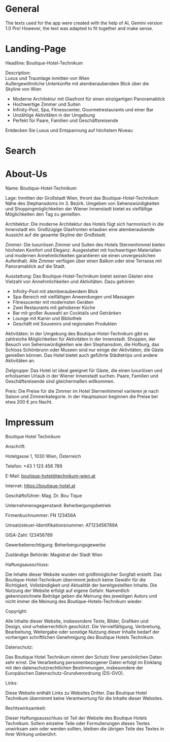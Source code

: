 # General
The texts used for the app were created with the help of AI, Gemini version 1.0 Pro! However, the text was adapted to fit together and make sense.

# Landing-Page
Headline: Boutique-Hotel-Technikum

Description:  
Luxus und Traumlage inmitten von Wien  
Außergewöhnliche Unterkünfte mit atemberaubendem Blick über die Skyline von Wien

- Moderne Architektur mit Glasfront für einen einzigartigen Panoramablick
- Hochwertige Zimmer und Suiten
- Infinity-Pool, Spa, Fitnesscenter, Gourmetrestaurants und einer Bar
- Unzählige Aktivitäten in der Umgebung
- Perfekt für Paare, Familien und Geschäftsreisende

Entdecken Sie Luxus und Entspannung auf höchstem Niveau

# Search

# About-Us
Name: Boutique-Hotel-Technikum

Lage: Inmitten der Großstadt Wien, thront das Boutique-Hotel-Technikum Nähe des Stephansdoms im 3. Bezirk. Umgeben von Sehenswürdigkeiten und Shoppingmöglichkeiten der Wiener Innenstadt bietet es vielfältige Möglichkeiten den Tag zu genießen.

Architektur: Die moderne Architektur des Hotels fügt sich harmonisch in die Innenstadt ein. Großzügige Glasfronten erlauben eine atemberaubende Aussicht auf die gesamte Skyline der Großstadt.

Zimmer: Die luxuriösen Zimmer und Suiten des Hotels Sternenhimmel bieten höchsten Komfort und Eleganz. Ausgestattet mit hochwertigen Materialien und modernen Annehmlichkeiten garantieren sie einen unvergesslichen Aufenthalt. Alle Zimmer verfügen über einen Balkon oder eine Terrasse mit Panoramablick auf die Stadt.

Ausstattung: Das Boutique-Hotel-Technikum bietet seinen Gästen eine Vielzahl von Annehmlichkeiten und Aktivitäten. Dazu gehören:
- Infinity-Pool mit atemberaubendem Blick
- Spa-Bereich mit vielfältigen Anwendungen und Massagen
- Fitnesscenter mit modernsten Geräten
- Zwei Restaurants mit gehobener Küche
- Bar mit großer Auswahl an Cocktails und Getränken
- Lounge mit Kamin und Bibliothek
- Geschäft mit Souvenirs und regionalen Produkten

Aktivitäten: In der Umgebung des Boutique-Hotel-Technikum gibt es zahlreiche Möglichkeiten für Aktivitäten in der Innenstadt. Shoppen, der Besuch von Sehenswürdigkeiten wie den Stephansdom, die Hofburg, das Schloss Schönbrunn oder Museen sind nur einige der Aktivitäten, die Gäste genießen können. Das Hotel bietet auch geführte Städtetrips und andere Aktivitäten an.

Zielgruppe: Das Hotel ist ideal geeignet für Gäste, die einen luxuriösen und erholsamen Urlaub in der Wiener Innenstadt suchen. Paare, Familien und Geschäftsreisende sind gleichermaßen willkommen.

Preis: Die Preise für die Zimmer im Hotel Sternenhimmel variieren je nach Saison und Zimmerkategorie. In der Hauptsaison beginnen die Preise bei etwa 200 € pro Nacht.


# Impressum
Boutique Hotel Technikum

Anschrift:

Hotelgasse 1, 1030 Wien, Österreich

Telefon: +43 1 123 456 789

E-Mail: boutique-hotel@technikum-wien.at

Internet: https://boutique-hotel.at

Geschäftsführer: Mag. Dr. Bou Tique

Unternehmensgegenstand: Beherbergungsbetrieb

Firmenbuchnummer: FN 123456A

Umsatzsteuer-Identifikationsnummer: AT123456789A

GISA-Zahl: 123456789

Gewerbeberechtigung: Beherbergungsgewerbe

Zuständige Behörde: Magistrat der Stadt Wien

Haftungsausschluss:

Die Inhalte dieser Website wurden mit größtmöglicher Sorgfalt erstellt. Das Boutique-Hotel-Technikum übernimmt jedoch keine Gewähr für die Richtigkeit, Vollständigkeit und Aktualität der bereitgestellten Inhalte. Die Nutzung der Website erfolgt auf eigene Gefahr. Namentlich gekennzeichnete Beiträge geben die Meinung des jeweiligen Autors und nicht immer die Meinung des Boutique-Hotels-Technikum wieder.

Copyright:

Alle Inhalte dieser Website, insbesondere Texte, Bilder, Grafiken und Design, sind urheberrechtlich geschützt. Die Vervielfältigung, Verbreitung, Bearbeitung, Weitergabe oder sonstige Nutzung dieser Inhalte bedarf der vorherigen schriftlichen Genehmigung des Boutique Hotels Technikum.

Datenschutz:

Das Boutique Hotel Technikum nimmt den Schutz Ihrer persönlichen Daten sehr ernst. Die Verarbeitung personenbezogener Daten erfolgt im Einklang mit den datenschutzrechtlichen Bestimmungen, insbesondere der Europäischen Datenschutz-Grundverordnung (DS-GVO).

Links:

Diese Website enthält Links zu Websites Dritter. Das Boutique Hotel Technikum übernimmt keine Verantwortung für die Inhalte dieser Websites.

Rechtswirksamkeit:

Dieser Haftungsausschluss ist Teil der Website des Boutique Hotels Technikum. Sofern einzelne Teile oder Formulierungen dieses Textes unwirksam sein oder werden sollten, bleiben die übrigen Teile des Textes in ihrer Wirkung unberührt.